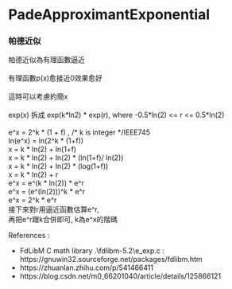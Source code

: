 # PadeApproximantExponential

<h3>帕德近似</h3>

<p>
帕德近似為有理函數逼近
<br><br>有理函數p(x)愈接近0效果愈好
<br><br>這時可以考慮約簡x
<br><br>exp(x) 拆成 exp(k*ln2) * exp(r), where -0.5*ln(2) <= r <= 0.5*ln(2)
<br><br>e^x = 2^k * (1 + f)                 , /* k is integer */IEEE745
<br>ln(e^x) = ln(2^k * (1+f))
<br>x = k * ln(2) + ln(1+f)
<br>x = k * ln(2) + ln(2) * (ln(1+f)/ ln(2))
<br>x = k * ln(2) + ln(2) * (log(1+f))
<br>x = k * ln(2) + r
<br>e^x = e^(k * ln(2)) * e^r
<br>e^x = (e^(ln(2)))^k * e^r
<br>e^x = 2^k *  e^r
<br>接下來對r用逼近函數估算e^r,
<br>再把e^r跟k合併即可, k為e^x的階碼

<div>References : </div>
<ul>
<li>FdLibM C math library .\fdlibm-5.2\e_exp.c : https://gnuwin32.sourceforge.net/packages/fdlibm.htm</li>
<li>https://zhuanlan.zhihu.com/p/541466411</li>
<li>https://blog.csdn.net/m0_66201040/article/details/125866121</li>
</ul>
